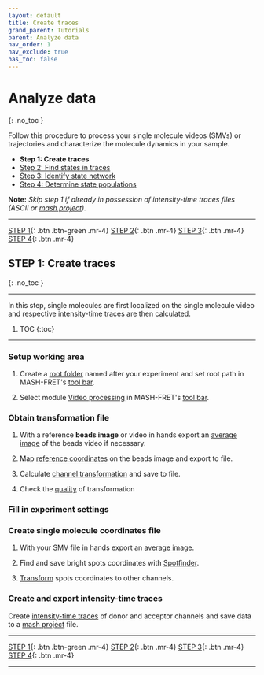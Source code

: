 ```yaml
---
layout: default
title: Create traces
grand_parent: Tutorials
parent: Analyze data
nav_order: 1
nav_exclude: true
has_toc: false
---
```



# Analyze data
{: .no_toc }

Follow this procedure to process your single molecule videos (SMVs) or trajectories and characterize the molecule dynamics in your sample.

* **Step 1: Create traces**
* [Step 2: Find states in traces](find-states-in-traces.html)
* [Step 3: Identify state network](identify-state-network.html)
* [Step 4: Determine state populations](determine-state-populations.html)

**Note:** *Skip step 1 if already in possession of intensity-time traces files (ASCII or 
[mash project](../../output-files/mash-mash-project.html)).*

<span id="steps"></span>

---

<span class="fs-3">[STEP 1](create-traces.html#steps){: .btn .btn-green .mr-4} [STEP 2](find-states-in-traces.html#steps){: .btn .mr-4} [STEP 3](identify-state-network.html#steps){: .btn .mr-4} [STEP 4](determine-state-populations.html#steps){: .btn .mr-4}</span>

## STEP 1: Create traces
{: .no_toc }

---

In this step, single molecules are first localized on the single molecule video and respective intensity-time traces are then calculated.

1. TOC
{:toc}

---

### Setup working area

1. Create a <u>root folder</u> named after your experiment and set root path in MASH-FRET's [tool bar](../../Getting_started.html#interface).

1. Select module 
[<u>Video processing</u>](../../video-processing) in MASH-FRET's [tool bar](../../Getting_started.html#interface).


### Obtain transformation file

1. With a reference **beads image** or video in hands export an <u>average image</u> of the beads video if necessary.

1. Map <u>reference coordinates</u> on the beads image and export to file.

1. Calculate <u>channel transformation</u> and save to file.

1. Check the <u>quality</u> of transformation


### Fill in experiment settings


### Create single molecule coordinates file

1. With your SMV file in hands export an <u>average image</u>.

1. Find and save bright spots coordinates with <u>Spotfinder</u>.

1. <u>Transform</u> spots coordinates to other channels.


### Create and export intensity-time traces

Create <u>intensity-time traces</u> of donor and acceptor channels and save data to a 
[mash project](../../output-files/mash-mash-project.html) file.

---

<span class="fs-3">[STEP 1](create-traces.html#steps_bottom){: .btn .btn-green .mr-4} [STEP 2](find-states-in-traces.html#steps_bottom){: .btn .mr-4} [STEP 3](identify-state-network.html#steps_bottom){: .btn .mr-4} [STEP 4](determine-state-populations.html#steps_bottom){: .btn .mr-4}</span>

---

<span id="steps_bottom"></span>
